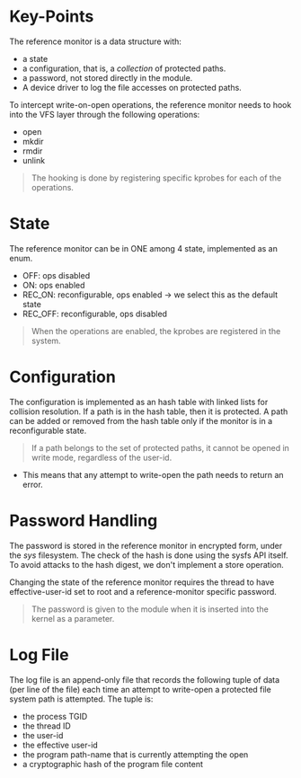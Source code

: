 # Key-Points
The reference monitor is a data structure with:
- a state
- a configuration, that is, a *collection* of protected paths.
- a password, not stored directly in the module.
- A device driver to log the file accesses on protected paths.

To intercept write-on-open operations, the reference monitor needs to hook into the VFS layer through the following operations:
- open
- mkdir
- rmdir
- unlink

> The hooking is done by registering specific kprobes for each of the operations.

# State

The reference monitor can be in ONE among 4 state, implemented as an enum.

- OFF: ops disabled
- ON: ops enabled
- REC_ON: reconfigurable, ops enabled -> we select this as the default state
- REC_OFF: reconfigurable, ops disabled

> When the operations are enabled, the kprobes are registered in the system.

# Configuration

The configuration is implemented as an hash table with linked lists for collision resolution. If a path is in the hash table, then it is protected. A path can be added or removed from the hash table only if the monitor is in a reconfigurable state.

>If a path belongs to the set of protected paths, it cannot be opened in write mode, regardless of the user-id.

- This means that any attempt to write-open the path needs to return an error.

# Password Handling
The password is stored in the reference monitor in encrypted form, under the _sys_ filesystem. The check of the hash is done using the sysfs API itself. To avoid attacks to the hash digest, we don't implement a store operation.

Changing the state of the reference monitor requires the thread to have effective-user-id set to root and a
reference-monitor specific password.

> The password is given to the module when it is inserted into the kernel as a parameter.


# Log File
The log file is an append-only file that records the following tuple of data (per line of the file) each time an attempt to write-open a protected file system path is attempted. The tuple is:
<ul>
	<li>the process TGID
	<li>the thread ID
	<li>the user-id
	<li>the effective user-id
	<li>the program path-name that is currently attempting the open
	<li> a cryptographic hash of the program file content
</ul>